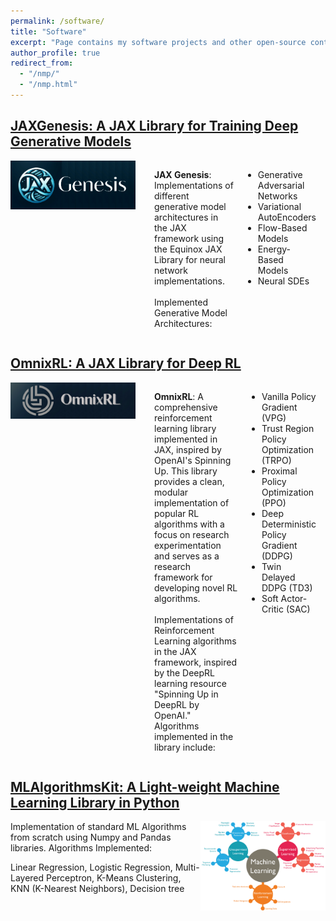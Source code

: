 ```yaml
---
permalink: /software/
title: "Software"
excerpt: "Page contains my software projects and other open-source contributions"
author_profile: true
redirect_from: 
  - "/nmp/"
  - "/nmp.html"
---
```


## [JAXGenesis: A JAX Library for Training Deep Generative Models](https://github.com/sandeshkatakam/jaxgenesis)

<div style="display: flex; align-items: flex-start; gap: 15px;">
  <img src="../images/jaxgenesislogo.png" alt="JAX Genesis Logo" style="max-width: 200px; height: auto; margin-right: 15px;"/>
  <p>
    <strong>JAX Genesis</strong>: Implementations of different generative model architectures in the JAX framework using the Equinox JAX Library for neural network implementations.
    <br/><br/>
    Implemented Generative Model Architectures:
    <ul>
      <li>Generative Adversarial Networks</li>
      <li>Variational AutoEncoders</li>
      <li>Flow-Based Models</li>
      <li>Energy-Based Models</li>
      <li>Neural SDEs</li>
    </ul>
  </p>
</div>


## [OmnixRL: A JAX Library for Deep RL](https://github.com/sandeshkatakam/SpinningUp-RL-JAX)

<div style="display: flex; align-items: flex-start; gap: 15px;">
  <img src="../images/OmnixRL_logo.png" alt="OmnixRL Logo" style="max-width: 200px; height: auto; margin-right: 15px;"/>
  <p>
    <strong>OmnixRL</strong>: A comprehensive reinforcement learning library implemented in JAX, inspired by OpenAI's Spinning Up. This library provides a clean, modular implementation of popular RL algorithms with a focus on research experimentation and serves as a research framework for developing novel RL algorithms.
    <br/><br/>
    Implementations of Reinforcement Learning algorithms in the JAX framework, inspired by the DeepRL learning resource "Spinning Up in DeepRL by OpenAI." Algorithms implemented in the library include:
    <ul>
      <li>Vanilla Policy Gradient (VPG)</li>
      <li>Trust Region Policy Optimization (TRPO)</li>
      <li>Proximal Policy Optimization (PPO)</li>
      <li>Deep Deterministic Policy Gradient (DDPG)</li>
      <li>Twin Delayed DDPG (TD3)</li>
      <li>Soft Actor-Critic (SAC)</li>
    </ul>
  </p>
</div>


## [MLAlgorithmsKit: A Light-weight Machine Learning Library in Python](https://github.com/sandeshkatakam/ML-AlgorithmsKit)
<img src="../images/machinelearning.png" align="right" width="200px"/>
Implementation of standard ML Algorithms from scratch using Numpy and Pandas libraries.   
Algorithms Implemented:    

Linear Regression, Logistic Regression, Multi-Layered Perceptron, K-Means Clustering, KNN (K-Nearest Neighbors), Decision tree
<br clear="right"/>



















